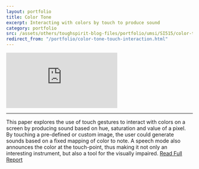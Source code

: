 ```yaml
---
layout: portfolio
title: Color Tone
excerpt: Interacting with colors by touch to produce sound
category: portfolio
src: /assets/others/toughspirit-blog-files/portfolio/umsi/SI515/color-tone.png
redirect_from: "/portfolio/color-tone-touch-interaction.html"
---
```


<!-- 4:3 aspect ratio -->
<div class="embed-responsive embed-responsive-16by9">
  <iframe class="embed-responsive-item"
      src="https://player.vimeo.com/video/197314369?badge=0&byline=0&portrait=0&title=0"
      frameborder="0" webkitallowfullscreen mozallowfullscreen allowfullscreen></iframe>
</div>

---

This paper explores the use of touch gestures to interact with colors on a screen by producing sound based on hue, saturation and value of a pixel. By touching a pre-defined or custom image, the user could generate sounds based on a fixed mapping of color to note. A speech mode also announces the color at the touch-point, thus making it not only an interesting instrument, but also a tool for the visually impaired. <a href="/assets/others/toughspirit-blog-files/portfolio/umsi/SI515/color-tone.pdf" target="_blank">Read Full Report</a>
